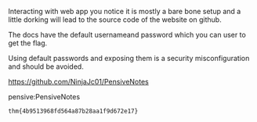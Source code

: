 

Interacting with web app you notice it is mostly a bare bone setup and a little dorking will lead to the source code of the website on github.

The docs have the default usernameand password which you can user to get the flag.

Using default passwords and exposing them is a security misconfiguration and should be avoided.

https://github.com/NinjaJc01/PensiveNotes

pensive:PensiveNotes

`thm{4b9513968fd564a87b28aa1f9d672e17}`

